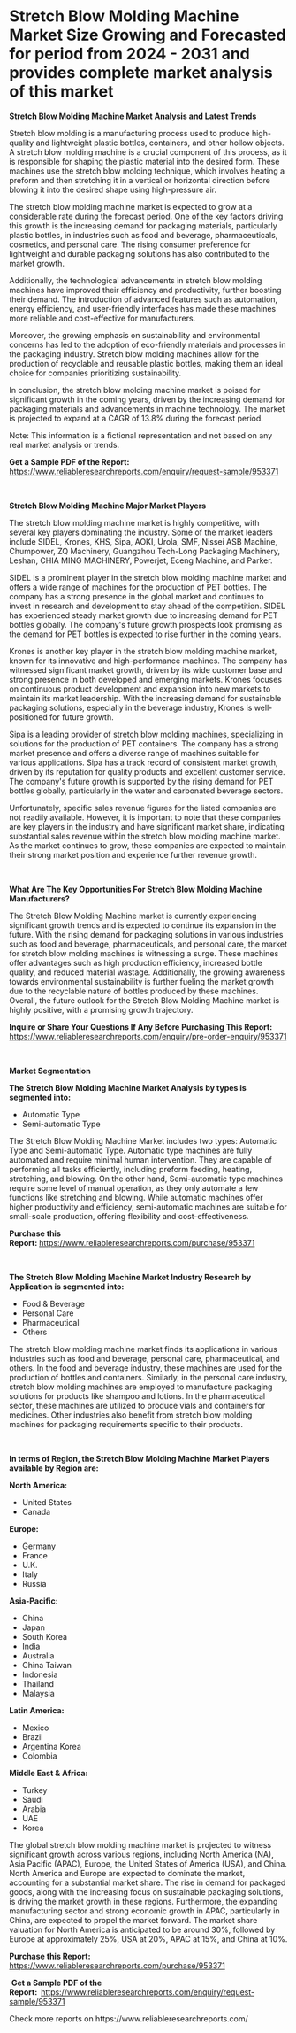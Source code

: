 <p><h1>Stretch Blow Molding Machine Market Size Growing and Forecasted for period from 2024 - 2031 and provides complete market analysis of this market</h1></p><p><strong>Stretch Blow Molding Machine Market Analysis and Latest Trends</strong></p>
<p><p>Stretch blow molding is a manufacturing process used to produce high-quality and lightweight plastic bottles, containers, and other hollow objects. A stretch blow molding machine is a crucial component of this process, as it is responsible for shaping the plastic material into the desired form. These machines use the stretch blow molding technique, which involves heating a preform and then stretching it in a vertical or horizontal direction before blowing it into the desired shape using high-pressure air.</p><p>The stretch blow molding machine market is expected to grow at a considerable rate during the forecast period. One of the key factors driving this growth is the increasing demand for packaging materials, particularly plastic bottles, in industries such as food and beverage, pharmaceuticals, cosmetics, and personal care. The rising consumer preference for lightweight and durable packaging solutions has also contributed to the market growth.</p><p>Additionally, the technological advancements in stretch blow molding machines have improved their efficiency and productivity, further boosting their demand. The introduction of advanced features such as automation, energy efficiency, and user-friendly interfaces has made these machines more reliable and cost-effective for manufacturers.</p><p>Moreover, the growing emphasis on sustainability and environmental concerns has led to the adoption of eco-friendly materials and processes in the packaging industry. Stretch blow molding machines allow for the production of recyclable and reusable plastic bottles, making them an ideal choice for companies prioritizing sustainability.</p><p>In conclusion, the stretch blow molding machine market is poised for significant growth in the coming years, driven by the increasing demand for packaging materials and advancements in machine technology. The market is projected to expand at a CAGR of 13.8% during the forecast period.</p><p>Note: This information is a fictional representation and not based on any real market analysis or trends.</p></p>
<p><strong>Get a Sample PDF of the Report:&nbsp;</strong> <a href="https://www.reliableresearchreports.com/enquiry/request-sample/953371">https://www.reliableresearchreports.com/enquiry/request-sample/953371</a></p>
<p>&nbsp;</p>
<p><strong>Stretch Blow Molding Machine Major Market Players</strong></p>
<p><p>The stretch blow molding machine market is highly competitive, with several key players dominating the industry. Some of the market leaders include SIDEL, Krones, KHS, Sipa, AOKI, Urola, SMF, Nissei ASB Machine, Chumpower, ZQ Machinery, Guangzhou Tech-Long Packaging Machinery, Leshan, CHIA MING MACHINERY, Powerjet, Eceng Machine, and Parker.</p><p>SIDEL is a prominent player in the stretch blow molding machine market and offers a wide range of machines for the production of PET bottles. The company has a strong presence in the global market and continues to invest in research and development to stay ahead of the competition. SIDEL has experienced steady market growth due to increasing demand for PET bottles globally. The company's future growth prospects look promising as the demand for PET bottles is expected to rise further in the coming years. </p><p>Krones is another key player in the stretch blow molding machine market, known for its innovative and high-performance machines. The company has witnessed significant market growth, driven by its wide customer base and strong presence in both developed and emerging markets. Krones focuses on continuous product development and expansion into new markets to maintain its market leadership. With the increasing demand for sustainable packaging solutions, especially in the beverage industry, Krones is well-positioned for future growth.</p><p>Sipa is a leading provider of stretch blow molding machines, specializing in solutions for the production of PET containers. The company has a strong market presence and offers a diverse range of machines suitable for various applications. Sipa has a track record of consistent market growth, driven by its reputation for quality products and excellent customer service. The company's future growth is supported by the rising demand for PET bottles globally, particularly in the water and carbonated beverage sectors.</p><p>Unfortunately, specific sales revenue figures for the listed companies are not readily available. However, it is important to note that these companies are key players in the industry and have significant market share, indicating substantial sales revenue within the stretch blow molding machine market. As the market continues to grow, these companies are expected to maintain their strong market position and experience further revenue growth.</p></p>
<p>&nbsp;</p>
<p><strong>What Are The Key Opportunities For Stretch Blow Molding Machine Manufacturers?</strong></p>
<p><p>The Stretch Blow Molding Machine market is currently experiencing significant growth trends and is expected to continue its expansion in the future. With the rising demand for packaging solutions in various industries such as food and beverage, pharmaceuticals, and personal care, the market for stretch blow molding machines is witnessing a surge. These machines offer advantages such as high production efficiency, increased bottle quality, and reduced material wastage. Additionally, the growing awareness towards environmental sustainability is further fueling the market growth due to the recyclable nature of bottles produced by these machines. Overall, the future outlook for the Stretch Blow Molding Machine market is highly positive, with a promising growth trajectory.</p></p>
<p><strong>Inquire or Share Your Questions If Any Before Purchasing This Report:</strong> <a href="https://www.reliableresearchreports.com/enquiry/pre-order-enquiry/953371">https://www.reliableresearchreports.com/enquiry/pre-order-enquiry/953371</a></p>
<p>&nbsp;</p>
<p><strong>Market Segmentation</strong></p>
<p><strong>The Stretch Blow Molding Machine Market Analysis by types is segmented into:</strong></p>
<p><ul><li>Automatic Type</li><li>Semi-automatic Type</li></ul></p>
<p><p>The Stretch Blow Molding Machine Market includes two types: Automatic Type and Semi-automatic Type. Automatic type machines are fully automated and require minimal human intervention. They are capable of performing all tasks efficiently, including preform feeding, heating, stretching, and blowing. On the other hand, Semi-automatic type machines require some level of manual operation, as they only automate a few functions like stretching and blowing. While automatic machines offer higher productivity and efficiency, semi-automatic machines are suitable for small-scale production, offering flexibility and cost-effectiveness.  </p></p>
<p><strong>Purchase this Report:&nbsp;</strong><a href="https://www.reliableresearchreports.com/purchase/953371">https://www.reliableresearchreports.com/purchase/953371</a></p>
<p>&nbsp;</p>
<p><strong>The Stretch Blow Molding Machine Market Industry Research by Application is segmented into:</strong></p>
<p><ul><li>Food & Beverage</li><li>Personal Care</li><li>Pharmaceutical</li><li>Others</li></ul></p>
<p><p>The stretch blow molding machine market finds its applications in various industries such as food and beverage, personal care, pharmaceutical, and others. In the food and beverage industry, these machines are used for the production of bottles and containers. Similarly, in the personal care industry, stretch blow molding machines are employed to manufacture packaging solutions for products like shampoo and lotions. In the pharmaceutical sector, these machines are utilized to produce vials and containers for medicines. Other industries also benefit from stretch blow molding machines for packaging requirements specific to their products.</p></p>
<p>&nbsp;</p>
<p><strong>In terms of Region, the Stretch Blow Molding Machine Market Players available by Region are:</strong></p>
<p>
    <p> <strong> North America: </strong>
        <ul>
            <li>United States</li>
            <li>Canada</li>
        </ul>
        </p> 
    <p> <strong> Europe: </strong>
        <ul>
            <li>Germany</li>
            <li>France</li>
            <li>U.K.</li>
            <li>Italy</li>
            <li>Russia</li>
        </ul>
        </p> 
    <p> <strong> Asia-Pacific: </strong>
        <ul>
            <li>China</li>
            <li>Japan</li>
            <li>South Korea</li>
            <li>India</li>
            <li>Australia</li>
            <li>China Taiwan</li>
            <li>Indonesia</li>
            <li>Thailand</li>
            <li>Malaysia</li>
        </ul>
        </p> 
    <p> <strong> Latin America: </strong>
        <ul>
            <li>Mexico</li>
            <li>Brazil</li>
            <li>Argentina Korea</li>
            <li>Colombia</li>
        </ul>
        </p> 
    <p> <strong> Middle East & Africa: </strong>
        <ul>
            <li>Turkey</li>
            <li>Saudi</li>
            <li>Arabia</li>
            <li>UAE</li>
            <li>Korea</li>
        </ul>
    </p>
    </p>
<p><p>The global stretch blow molding machine market is projected to witness significant growth across various regions, including North America (NA), Asia Pacific (APAC), Europe, the United States of America (USA), and China. North America and Europe are expected to dominate the market, accounting for a substantial market share. The rise in demand for packaged goods, along with the increasing focus on sustainable packaging solutions, is driving the market growth in these regions. Furthermore, the expanding manufacturing sector and strong economic growth in APAC, particularly in China, are expected to propel the market forward. The market share valuation for North America is anticipated to be around 30%, followed by Europe at approximately 25%, USA at 20%, APAC at 15%, and China at 10%.</p></p>
<p><strong>Purchase this Report: </strong><a href="https://www.reliableresearchreports.com/purchase/953371">https://www.reliableresearchreports.com/purchase/953371</a></p>
<p>&nbsp;<strong>Get a Sample PDF of the Report:&nbsp;&nbsp;</strong><a href="https://www.reliableresearchreports.com/enquiry/request-sample/953371">https://www.reliableresearchreports.com/enquiry/request-sample/953371</a></p>
<p><strong></strong></p>
<p>Check more reports on https://www.reliableresearchreports.com/</p>
